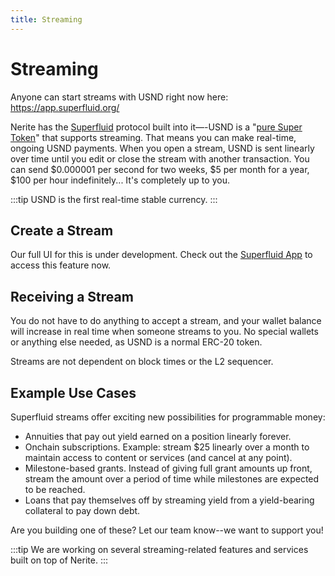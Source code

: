 ```yaml
---
title: Streaming
---
```


# Streaming
Anyone can start streams with USND right now here: https://app.superfluid.org/


Nerite has the [Superfluid](https://superfluid.org/) protocol built into it—-USND is a "[pure Super Token](https://docs.superfluid.org/docs/concepts/overview/super-tokens#pure-super-tokens)" that supports streaming. That means you can make real-time, ongoing USND payments. When you open a stream, USND is sent linearly over time until you edit or close the stream with another transaction. You can send $0.000001 per second for two weeks, $5 per month for a year, $100 per hour indefinitely... It's completely up to you. 


:::tip
USND is the first real-time stable currency.
:::

## Create a Stream
Our full UI for this is under development. Check out the [Superfluid App](https://app.superfluid.org/) to access this feature now. 

## Receiving a Stream
You do not have to do anything to accept a stream, and your wallet balance will increase in real time when someone streams to you. No special wallets or anything else needed, as USND is a normal ERC-20 token. 

Streams are not dependent on block times or the L2 sequencer.

## Example Use Cases
Superfluid streams offer exciting new possibilities for programmable money:
- Annuities that pay out yield earned on a position linearly forever.
- Onchain subscriptions. Example: stream $25 linearly over a month to maintain access to content or services (and cancel at any point).
- Milestone-based grants. Instead of giving full grant amounts up front, stream the amount over a period of time while milestones are expected to be reached.
- Loans that pay themselves off by streaming yield from a yield-bearing collateral to pay down debt. 

Are you building one of these? Let our team know--we want to support you!

:::tip
We are working on several streaming-related features and services built on top of Nerite. 
:::
